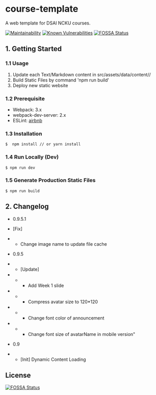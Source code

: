 # course-template
A web template for DSAI NCKU courses.

[![Maintainability](https://api.codeclimate.com/v1/badges/05a9fabe29c24099a2fe/maintainability)](https://codeclimate.com/github/NetDBNCKU/dsai/maintainability)
[![Known Vulnerabilities](https://snyk.io/test/github/NetDBNCKU/dsai/badge.svg)](https://snyk.io/test/github/NetDBNCKU/dsai)
[![FOSSA Status](https://app.fossa.io/api/projects/git%2Bgithub.com%2FNetDBNCKU%2Fdsai.svg?type=shield)](https://app.fossa.io/projects/git%2Bgithub.com%2FNetDBNCKU%2Fdsai?ref=badge_shield)

## 1. Getting Started

### 1.1 Usage
1. Update each Text/Markdown content in src/assets/data/content/<year>/
2. Build Static Files by command 'npm run build'
3. Deploy new static website

### 1.2 Prerequisite
- Webpack: 3.x
- webpack-dev-server: 2.x
- ESLint: [airbnb](https://github.com/airbnb/javascript/tree/master/packages/eslint-config-airbnb)


### 1.3 Installation

```
$  npm install // or yarn install
```

### 1.4 Run Locally (Dev)
```
$ npm run dev
```

### 1.5 Generate Production Static Files
```
$ npm run build
```

## 2. Changelog

- 0.9.5.1
- [Fix]
- - Change image name to update file cache

- 0.9.5
- - [Update]
- - - Add Week 1 slide
- - - Compress avatar size to 120*120
- - - Change font color of announcement
- - - Change font size of avatarName in mobile version"

- 0.9
- - [Init] Dynamic Content Loading


## License
[![FOSSA Status](https://app.fossa.io/api/projects/git%2Bgithub.com%2FNetDBNCKU%2Fdsai.svg?type=large)](https://app.fossa.io/projects/git%2Bgithub.com%2FNetDBNCKU%2Fdsai?ref=badge_large)
